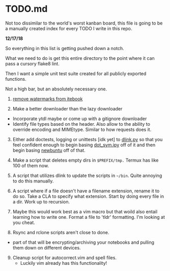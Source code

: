 # TODO.md

Not too dissimilar to the world's worst kanban board, this file is going to be a
manually created index for every TODO I write in this repo.

**12/17/18**

So everything in this list is getting pushed down a notch.

What we need to do is get this entire directory to the point where it can pass a cursory flake8 lint.

Then I want a simple unit test suite created for all publicly exported functions.

Not a high bar, but an absolutely necessary one.

1. [remove watermarks from itebook](github.com/ShadonSniper/RemoveWatermark)

2. Make a better downloader than the lazy downloader
  - Incorporate ytdl maybe or come up with a gitignore downloader
  - Identify file types based on the header. Also allow to the ability to
    override encoding and MIMEtype. Similar to how requests does it.

3. Either add doctests, logging or unittests [idk yet] to [dlink.py](https://github.com/farisachugthai/utilities/python/dlink.py) so
that you feel confident enough to begin basing [dot_sym.ipy](https://github.com/farisachugthai/utilities/python/dot_sym.ipy) off of
it and then begin basing [newbuntu](https://github.com/farisachugthai/newbuntu) off of that.

4. Make a script that deletes empty dirs in `$PREFIX/tmp.` Termux has like 100
   of them now.

5. A script that utilizes dlink to update the scripts in `~/bin`.
  Quite annoying to do this manually.

6. A script where if a file doesn't have a filename extension, rename it to do
   so.
   Take a CLA to specify what extension.
   Start by doing every file in a dir. Work up to recursion.

7. Maybe this would work best as a vim macro but that woild also entail
   learning how to write one. Format a file to 'tldr' formatting. I'm looking
   at you cheat.

8. Rsync and rclone scripts aren't close to done.
  - part of that will be encrypting/archiving your notebooks and pulling
    them down on different devices.

9. Cleanup script for autocorrect.vim and spell files.
    - Luckily vim already has this functionality!
